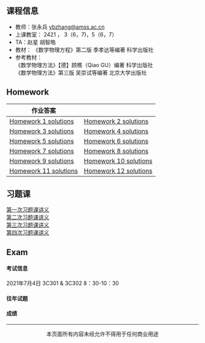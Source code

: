 ## 课程信息
* 教师：张永兵 ybzhang@amss.ac.cn
* 上课教室： 2421 ， 3（6，7)，5（6，7）
* TA：赵星 胡智皓
* 教材： 《数学物理方程》第二版 季孝达等编著 科学出版社
* 参考教材：  
  《数学物理方法》【德】顾樵（Qiao GU）编著 科学出版社  
             《数学物理方法》第三版 吴崇试等编著 北京大学出版社
           
## Homework
| 作业答案 | |
|---|---|
| <a href="{{ site.baseurl }}/作业/hw1_solution.pdf" target="_blank">Homework 1 solutions</a>| <a href="{{ site.baseurl }}/作业/hw2_solution.pdf" target="_blank">Homework 2 solutions</a>|
| <a href="{{ site.baseurl }}/作业/hw3_solution.pdf" target="_blank">Homework 3 solutions</a>| <a href="{{ site.baseurl }}/作业/hw4_solution.pdf" target="_blank">Homework 4 solutions</a>|
| <a href="{{ site.baseurl }}/作业/hw5_solution.pdf" target="_blank">Homework 5 solutions</a>| <a href="{{ site.baseurl }}/作业/hw6_solution.pdf" target="_blank">Homework 6 solutions</a>|
| <a href="{{ site.baseurl }}/作业/hw7_solution.pdf" target="_blank">Homework 7 solutions</a>| <a href="{{ site.baseurl }}/作业/hw8_solution.pdf" target="_blank">Homework 8 solutions</a>|
| <a href="{{ site.baseurl }}/作业/hw9_solution.pdf" target="_blank">Homework 9 solutions</a>| <a href="{{ site.baseurl }}/作业/hw10_solution.pdf" target="_blank">Homework 10 solutions</a>|
| <a href="{{ site.baseurl }}/作业/hw11_solution.pdf" target="_blank">Homework 11 solutions</a>| <a href="{{ site.baseurl }}/作业/hw12_solution.pdf" target="_blank">Homework 12 solutions</a>|

## 习题课
<a href="{{ site.baseurl }}/习题课/Preparation.pdf" target="_blank">第一次习题课讲义</a>  
<a href="{{ site.baseurl }}/习题课/第二次习题课.pdf" target="_blank">第二次习题课讲义</a>  
<a href="{{ site.baseurl }}/习题课/第三次习题课.pdf" target="_blank">第三次习题课讲义</a>  
<a href="{{ site.baseurl }}/习题课/数理方程 总结.pdf" target="_blank">第四次习题课讲义</a>

## Exam
#### 考试信息
2021年7月4日 3C301 & 3C302 8：30-10：30
#### 往年试题

#### 成绩

---
<center>本页面所有内容未经允许不得用于任何商业用途</center>
